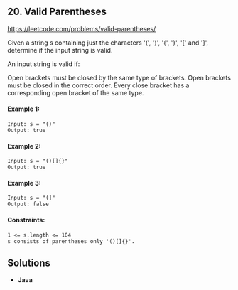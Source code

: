 ## 20. Valid Parentheses


https://leetcode.com/problems/valid-parentheses/

Given a string s containing just the characters '(', ')', '{', '}', '[' and ']', determine if the input string is valid.

An input string is valid if:

Open brackets must be closed by the same type of brackets.
Open brackets must be closed in the correct order.
Every close bracket has a corresponding open bracket of the same type.



#### Example 1:
```
Input: s = "()"
Output: true
```

#### Example 2:
```
Input: s = "()[]{}"
Output: true
```
#### Example 3:
```
Input: s = "(]"
Output: false
```

#### Constraints:
```
1 <= s.length <= 104
s consists of parentheses only '()[]{}'.
```

## Solutions

* **Java**

```



```